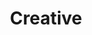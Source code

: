 ---
layout: capabilities-single
permalink: /about/capabilities/creative/
header: 
  include: header/header-relative.html
  class: dark
title: Creative
excerpt: |
  Overcoming an audience's perception of a business is a challenge that can thwart a business from reaching its goals.
  Creative, simple, and intuitive solutions for design and user experience paint businesses in a positive light and exceed user expectations.
  At Minty Ross, we work with our partners to present their best image to their audience by delivering user experiences, digital design, and branding that communicates their value.
  
description: |
  To be successful companies need to be differentiated from their audience's options.
  Creativity is key when separating winners from losers and creativity is best expressed through design, both aesthetic and functional.
  Since companies are in the business of solving their audience's problems creativity is essential in addressing how companies approach their audience's problems.
  Leading businesses like Apple, Airbnb, Nike, and Ikea have design at their core and a creative vision aligned with the business strategy.
  Creative design is good for business.
  Design facilitates interaction between users and a company's offering and good design creates a seamless path to a user's goals which attract customers and makes them come back.
  A company's goals are strongly tied to solving their audience's problems through design and making user interaction simple an efficient.
  At Minty Ross, we make products and services useful and understandable through design and creativity.
  When we work with our partners we don't stray from core purpose of the deliverable's but instead we work alongside the company's vision.
  Our selectivity means we care which results in better work and a better partnership.
  Visual design reflects the mood of brands and when the look and work of a business's offering is right customers are inclined to interact with that brand.
  Our creative work in digital and physical environments makes products useful and understandable from a functional, psychological, and aesthetic point-of-view.
  Look at some of the services we offer for visual presentation, user experience, branding, and layouts.
  
services:
  - web-design
  - mobile-app-design
  - user-experience
  - brand-identity
  - print-materials
---